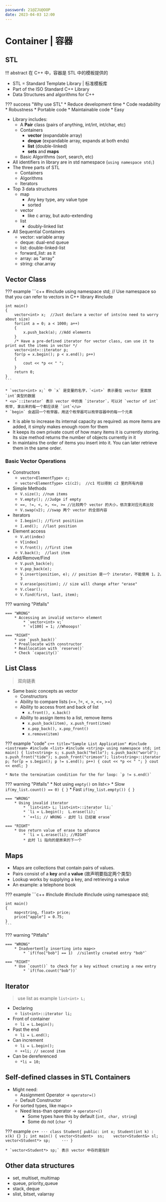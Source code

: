 ```yaml
---
password: 21@ZJU@OOP
date: 2023-04-03 12:00
---
```


# Container | 容器

## STL

!!! abstract
    在 C++ 中，容器是 STL 中的模板提供的
 
* STL = Standard Template Library | 标准模板库
* Part of the ISO Standard C++ Library
* Data Structures and algorithms for C++

??? success "Why use STL"
    * Reduce development time
    * Code readability
    * Robustness
    * Portable code
    * Maintainable code
    * Easy

* Library includes:
    * A **Pair** class (pairs of anything, int/int, int/char, etc)
    * Containers
        * **vector** (expandable array)
        * **deque** (expandable array, expands at both ends)
        * **list** (double-linked)
        * **sets** and **maps**
    * Basic Algorithms (sort, search, etc)
* All identifiers in library are in std namespace (`using namespace std;`)
* The three parts of STL
    * Containers
    * Algorithms
    * Iterators
* Top 3 data structures
    * map
        * Any key type, any value type
        * sorted
    * vector
        * like c array, but auto-extending
    * list
        * doubly-linked list
* All Sequential Containers
    * vector: variable array
    * deque: dual-end queue
    * list: double-linked-list
    * forward_list: as it
    * array: as "array"
    * string: char.array

## Vector Class

??? example
    ```c++
    #include <iostream>
    using namespace std;
    // Use namespace so that you can refer to vectors in C++ library
    #include <vector>

    int main()
    {
        vector<int> x;  //Just declare a vector of ints(no need to worry about size)
        for(int a = 0; a < 1000; a++)
        {
            x.push_back(a); //Add elements
        }
        /* Have a pre-defined iterator for vector class, can use it to print out the items in vector */
        vector<int>::iterator p;    
        for(p = x.begin(); p < x.end(); p++)
        {
            cout << *p << " ";
        }
        return 0;
    }
    ```

    * `vector<int> x;` 中 `x` 是变量的名字，`<int>` 表示要在 vector 里面放 `int`类型的数据
    * <u>`::iterator` 表示 vector 中的类 `iterator`，可以对 `vector of int` 枚举, 拿出来的每一个都应该是 `int`</u>
    * `begin` 会返回一个枚举器，用这个枚举器可以枚举容器中的每一个元素

* It is able to increase its internal capacity as required: as more items are added, it simply makes enough room for them
* It keeps its own private count of how many items it is currently storing. Its size method returns the number of objects currently in it
* In maintains the order of items you insert into it. You can later retrieve them in the same order.

### Basic Vector Operations

* Constructors 
    * `vector<ElementType> c;`
    * `vector<ElementType> c1(c2);  //c1 可以得到 c2 里的所有内容`
* Simple Methods
    * `V.size(); //num items`
    * `V.empty(); //Judge if empty`
    * `==, !=, <, >, <=, >= //比较两个 vector 的大小，依次拿对应元素比较`
    * `V.swap(v2); //swap 两个 vector 的全部内容`
* Iterators
    * `I.begin(); //first positiion`
    * `I.end();  //last position`
* Element access
    * `V.at(index)`
    * `V[index]`
    * `V.front(); //first item`
    * `V.back();  //last item`
* Add/Remove/Find
    * `V.push_back(e);`
    * `V.pop_back(e);`
    * `V.insert(position, e); // position 是一个 iterator，不能使用 1，2，3`
    * `V.erase(position); // size will change after "erase"`
    * `V.clear();`
    * `V.find(first, last, item);`

??? warning "Pitfalls"

    === "WRONG"
        * Accessing an invalid vector<> element
            * `vector<int> v;`
            * `v[100] = 1; //Whooops!`

    === "RIGHT"
        * use `push_back()` 
        * Preallocate with constructor
        * Reallocation with `reserve()`
        * Check `capacity()` 

## List Class

> 双向链表

* Same basic concepts as vector
    * Constructors
    * Ability to compare lists (==, !=, <, >, <=, >=)
    * Ability to access front and back of list
        * `x.front(), x.back()`
    * Ability to assign items to a list, remove items 
        * `x.push_back(item), x.push_front(item)`
        * `x.pop_back(), x.pop_front()`
        * `x.remove(item)`

??? example "code"
    ```c++ title="Sample List Application"
    #include <iostream>
    #include <list>
    #include <string>
    using namespace std;
    int main()
    {
        list<string> s;
        s.push_back("hello");
        s.push_back("world");
        s.push_front("tide");
        s.push_front("crimson");
        list<string>::iterator p;
        for(p = s.begin(); p != s.end(); p++)
        {
            cout << *p << " ";
        }
        cout << endl;
    }
    ```

    * Note the termination condition for the for loop: `p != s.end()`

??? warning "Pitfalls"
    * Not using `empty()` on list<>
        * Slow `if(my_list.count() == 0) { }`
        * Fast `if(my_list.empty()) { }`

    === "WRONG"
        * Using invalid iterator
            * `list<int> L; list<int>::iterator li;`
            * `li = L.begin();  L.erase(li);`
            * `++li; // WRONG - 此时 li 已经被 erase`

    === "RIGHT"
        * Use return value of erase to advance
            * `li = L.erase(li); //RIGHT`
            * 此时 li 指向的是原来的下一个

## Maps

* Maps are collections that contain pairs of values.
* Pairs consist of a **key** and a **value** (故声明要指定两个类型)
* Lookup works by supplying a key, and retrieving a value
* An example: a telephone book

??? example
    ```c++
    #include <iostream>
    #include <string>
    #include <map>
    using namespace std;

    int main()
    {
        map<string, float> price;
        price["apple"] = 0.75;
    }
    ```

??? warning "Pitfalls"

    === "WRONG"
        * Inadvertently inserting into map<>
            * `if(foo["bob"] == 1)  //silently created entry "bob"`

    === "RIGHT"
        * Use `count()` to check for a key without creating a new entry
            * `if(foo.count("bob"))`

## Iterator

> use list as example `list<int> L;`

* Declaring
    * `list<int>::iterator li;`
* Front of container
    * `li = L.begin();`
* Past the end
    * `li = L.end();`
* Can increment
    * `li = L.begin();`
    * `++li; // second item`
* Can be dereferenced
    * `*li = 10;`

## Self-defined classes in STL Containers

* Might need:
    * Assignment Operator -> `operator=()`
    * Default Constructor
* For sorted types, like map<>
    * Need less-than operator -> `operator<()`
        * Some types have this by default (`int, char, string`)
        * Some do not (`char *`)

??? example
    ```c++
    ···
    class Student{
    public:
        int x;
        Student(int k) : x(k) {}
    };
    int main()
    {
        vector<Student>  ss;   
        vector<Student&> sl;   
        vector<Student*> sp;    
        ···
    }
    ```

    * `vector<Student*> sp;` 表示 vector 中存的是指针

## Other data structures

* set, multiset, multimap
* queue, priority_queue
* stack, deque
* slist, bitset, valarray

